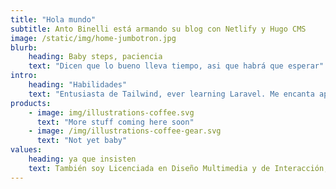 ```yaml
---
title: "Hola mundo"
subtitle: Anto Binelli está armando su blog con Netlify y Hugo CMS
image: /static/img/home-jumbotron.jpg
blurb:
    heading: Baby steps, paciencia
    text: "Dicen que lo bueno lleva tiempo, asi que habrá que esperar"
intro:
    heading: "Habilidades"
    text: "Entusiasta de Tailwind, ever learning Laravel. Me encanta aprender 🤓, si bien nerdy"
products:
    - image: img/illustrations-coffee.svg
      text: "More stuff coming here soon"
    - image: /img/illustrations-coffee-gear.svg
      text: "Not yet baby"
values:
    heading: ya que insisten
    text: También soy Licenciada en Diseño Multimedia y de Interacción, docente en la UADE y trabajo en Prisma Design 💖. En mis ratos libres me gusta salir a caminar, hacer proyectos DIY para mi casa / workspace, ver buenas películas y cocinar.
---
```


